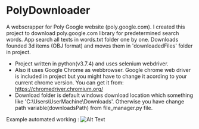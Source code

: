 # PolyDownloader
A webscrapper for Poly Google website (poly.google.com). I created this project to download poly.google.com library for predetermined search words. App search all texts in words.txt folder one by one. Downloads founded 3d items (OBJ format) and moves them in 'downloadedFiles' folder in project.
* Project written in python(v3.7.4) and uses selenium webdriver. 
* Also it uses Google Chrome as webbrowser. Google chrome web driver is included in project but you might have to change it acording to your current chrome version. You can get it from: https://chromedriver.chromium.org/   
* Download folder is default windows download location which something like 'C:\Users\UserMachine\Downloads'. Otherwise you have change path variable(downloadsPath) from file_manager.py file.

Example automated working :
![Alt Text](https://giphy.com/embed/NgLRXEpnQeEdzjMlgr=360x640)
